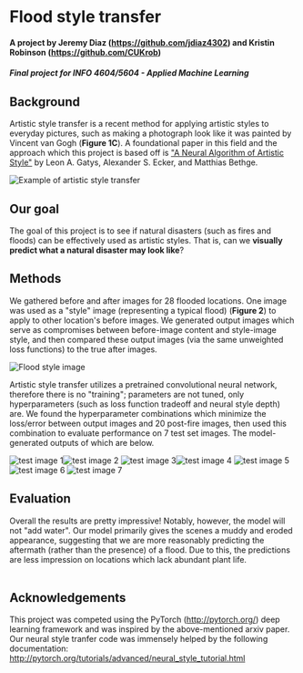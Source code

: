 # Flood style transfer

#### A project by Jeremy Diaz (https://github.com/jdiaz4302) and Kristin Robinson (https://github.com/CUKrob)
##### Final project for INFO 4604/5604 - Applied Machine Learning

## Background

Artistic style transfer is a recent method for applying artistic styles to everyday pictures, such as making a photograph look like it was painted by Vincent van Gogh (**Figure 1C**). A foundational paper in this field and the approach which this project is based off is ["A Neural Algorithm of Artistic Style"](https://arxiv.org/abs/1508.06576) by Leon A. Gatys, Alexander S. Ecker, and Matthias Bethge. <br>

![Example of artistic style transfer](https://raw.githubusercontent.com/jdiaz4302/flood_style_transfer/master/README_images/example_picture.png)

## Our goal

The goal of this project is to see if natural disasters (such as fires and floods) can be effectively used as artistic styles. That is, can we **visually predict what a natural disaster may look like**?<br>

## Methods

We gathered before and after images for 28 flooded locations. One image was used as a "style" image (representing a typical flood) (**Figure 2**) to apply to other location's before images. We generated output images which serve as compromises between before-image content and style-image style, and then compared these output images (via the same unweighted loss functions) to the true after images.<br>

![Flood style image](https://raw.githubusercontent.com/jdiaz4302/flood_style_transfer/master/README_images/flood_style.jpg)

Artistic style transfer utilizes a pretrained convolutional neural network, therefore there is no "training"; parameters are not tuned, only hyperparameters (such as loss function tradeoff and neural style depth) are. We found the hyperparameter combinations which minimize the loss/error between output images and 20 post-fire images, then used this combination to evaluate performance on 7 test set images. The model-generated outputs of which are below.

![test image 1](https://raw.githubusercontent.com/jdiaz4302/flood_style_transfer/master/README_images/output21.png)![test image 2](https://raw.githubusercontent.com/jdiaz4302/flood_style_transfer/master/README_images/output22.png)
![test image 3](https://raw.githubusercontent.com/jdiaz4302/flood_style_transfer/master/README_images/output23.png)![test image 4](https://raw.githubusercontent.com/jdiaz4302/flood_style_transfer/master/README_images/output24.png)
![test image 5](https://raw.githubusercontent.com/jdiaz4302/flood_style_transfer/master/README_images/output25.png)![test image 6](https://raw.githubusercontent.com/jdiaz4302/flood_style_transfer/master/README_images/output26.png)
![test image 7](https://raw.githubusercontent.com/jdiaz4302/flood_style_transfer/master/README_images/output27.png)

## Evaluation

Overall the results are pretty impressive! Notably, however, the model will not "add water". Our model primarily gives the scenes a muddy and eroded appearance, suggesting that we are more reasonably predicting the aftermath (rather than the presence) of a flood. Due to this, the predictions are less impression on locations which lack abundant plant life.<br><br>

## Acknowledgements

This project was competed using the PyTorch (http://pytorch.org/) deep learning framework and was inspired by the above-mentioned arxiv paper. Our neural style tranfer code was immensely helped by the following documentation: http://pytorch.org/tutorials/advanced/neural_style_tutorial.html
